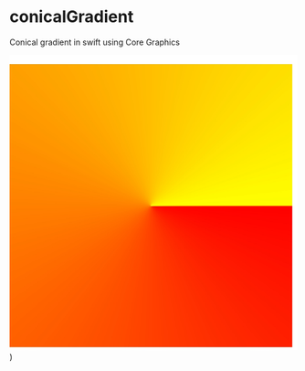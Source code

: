 # conicalGradient
Conical gradient in swift using Core Graphics

![Canonical Gradient](/IMG_1122.JPG))
